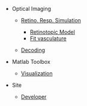 <!-- docs/_sidebar.md -->

* Optical Imaging

  * [Retino. Resp. Simulation](Retino.md)
     * [Retinotopic Model](https://github.com/giacomox/RetinoMapModel/blob/master/README.md)
     * [Fit vasculature](https://github.com/giacomox/BruteForceRegistration/blob/master/README.md)

  * [Decoding](decoding.md)


* Matlab Toolbox
  * [Visualization](configuration.md)

* Site
  * [Developer](/Develope_site.md)
